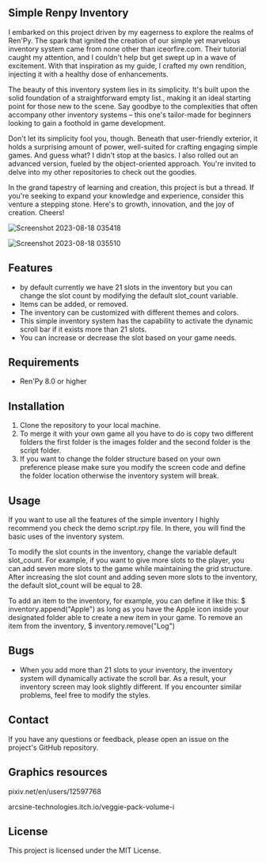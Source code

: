## Simple Renpy Inventory

I embarked on this project driven by my eagerness to explore the realms of Ren'Py. The spark that ignited the creation of our simple yet marvelous inventory system came from none other than iceorfire.com. Their tutorial caught my attention, and I couldn't help but get swept up in a wave of excitement. With that inspiration as my guide, I crafted my own rendition, injecting it with a healthy dose of enhancements.

The beauty of this inventory system lies in its simplicity. It's built upon the solid foundation of a straightforward empty list., making it an ideal starting point for those new to the scene. Say goodbye to the complexities that often accompany other inventory systems – this one's tailor-made for beginners looking to gain a foothold in game development.

Don't let its simplicity fool you, though. Beneath that user-friendly exterior, it holds a surprising amount of power, well-suited for crafting engaging simple games. And guess what? I didn't stop at the basics. I also rolled out an advanced version, fueled by the object-oriented approach. You're invited to delve into my other repositories to check out the goodies.

In the grand tapestry of learning and creation, this project is but a thread. If you're seeking to expand your knowledge and experience, consider this venture a stepping stone. Here's to growth, innovation, and the joy of creation. Cheers!
 
![Screenshot 2023-08-18 035418](https://github.com/Patchmonk/Simple-Renpy-Inventory/assets/7914321/75dc5468-86f6-4921-9235-ef7d1ee9cef7)

![Screenshot 2023-08-18 035510](https://github.com/Patchmonk/Simple-Renpy-Inventory/assets/7914321/0e1e212d-2b1b-4b78-a8a9-b2aebc3008ba)

## Features

* by default currently we have 21 slots in the inventory but you can change the slot count by modifying the default slot_count variable.
* Items can be added, or removed.
* The inventory can be customized with different themes and colors.
* This simple inventory system has the capability to activate the dynamic scroll bar if it exists more than 21 slots.
* You can increase or decrease the slot based on your game needs.

## Requirements
* Ren'Py 8.0 or higher

## Installation

1. Clone the repository to your local machine.
2. To merge it with your own game all you have to do is copy two different folders the first folder is the images folder and the second folder is the script folder.
3. If you want to change the folder structure based on your own preference please make sure you modify the screen code and define the folder location otherwise the inventory system will break.

## Usage
If you want to use all the features of the simple inventory I highly recommend you check the demo script.rpy file. In there, you will find the basic uses of the inventory system.

To modify the slot counts in the inventory, change the variable default slot_count. For example, if you want to give more slots to the player, you can add seven more slots to the game 
while maintaining the grid structure. After increasing the slot count and adding seven more slots to the inventory, the default slot_count will be equal to 28.

To add an item to the inventory, for example, you can define it like this: $ inventory.append("Apple") as long as you have the Apple icon inside your designated folder able to create a new item in your game.
To remove an item from the inventory, $ inventory.remove("Log")
 

## Bugs

* When you add more than 21 slots to your inventory, the inventory system will dynamically activate the scroll bar. As a result, your inventory screen may look slightly different.
  If you encounter similar problems, feel free to modify the styles.

 

## Contact

If you have any questions or feedback, please open an issue on the project's GitHub repository.

## Graphics resources

pixiv.net/en/users/12597768

arcsine-technologies.itch.io/veggie-pack-volume-i

## License
This project is licensed under the MIT License.
